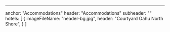---
anchor: "Accommodations"
header: "Accommodations"
subheader: ""
hotels: [
  {
    imageFileName: "header-bg.jpg",
    header: "Courtyard Oahu North Shore",
  }
]
